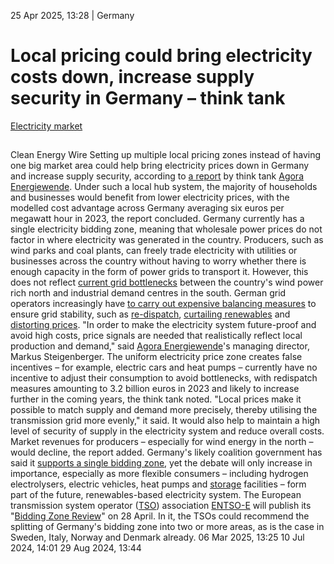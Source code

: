 25 Apr 2025, 13:28
| 
Germany
# Local pricing could bring electricity costs down, increase supply security in Germany – think tank
[Electricity market](https://www.cleanenergywire.org/topics/Electricity+market)
## 
Clean Energy Wire
Setting up multiple local pricing zones instead of having one big market area could help bring electricity prices down in Germany and increase supply security, according to [a report](https://www.agora-energiewende.de/aktuelles/niedrigere-stromkosten-hohe-versorgungssicherheit-wie-lokale-preise-den-strommarkt-effizienter-machen) by think tank [Agora Energiewende](https://www.cleanenergywire.org/experts/agora-energiewende). Under such a local hub system, the majority of households and businesses would benefit from lower electricity prices, with the modelled cost advantage across Germany averaging six euros per megawatt hour in 2023, the report concluded.
Germany currently has a single electricity bidding zone, meaning that wholesale power prices do not factor in where electricity was generated in the country. Producers, such as wind parks and coal plants, can freely trade electricity with utilities or businesses across the country without having to worry whether there is enough capacity in the form of power grids to transport it. However, this does not reflect [current grid bottlenecks](https://www.cleanenergywire.org/news/splitting-germanys-electricity-price-zone-could-reduce-domestic-power-prices-report) between the country's wind power rich north and industrial demand centres in the south. German grid operators increasingly have [to carry out expensive balancing measures](https://www.cleanenergywire.org/news/curtailing-renewable-power-increases-germany-2023-re-dispatch-costs-recede) to ensure grid stability, such as [re-dispatch](https://www.cleanenergywire.org/factsheets/re-dispatch-costs-german-power-grid), [curtailing renewables](https://www.cleanenergywire.org/news/germany-wants-ensure-more-green-electricity-used-instead-curtailed-media) and [distorting prices](https://www.cleanenergywire.org/news/energy-economists-call-splitting-germany-different-power-price-zones).
"In order to make the electricity system future-proof and avoid high costs, price signals are needed that realistically reflect local production and demand," said [Agora Energiewende](https://www.cleanenergywire.org/experts/agora-energiewende)'s managing director, Markus Steigenberger. The uniform electricity price zone creates false incentives – for example, electric cars and heat pumps – currently have no incentive to adjust their consumption to avoid bottlenecks, with redispatch measures amounting to 3.2 billion euros in 2023 and likely to increase further in the coming years, the think tank noted.
"Local prices make it possible to match supply and demand more precisely, thereby utilising the transmission grid more evenly," it said. It would also help to maintain a high level of security of supply in the electricity system and reduce overall costs. Market revenues for producers – especially for wind energy in the north – would decline, the report added.
Germany's likely coalition government has said it [supports a single bidding zone](https://www.cleanenergywire.org/factsheets/what-germanys-aspiring-coalition-government-agreement-means-climate-and-energy), yet the debate will only increase in importance, especially as more flexible consumers – including hydrogen electrolysers, electric vehicles, heat pumps and [storage](https://www.cleanenergywire.org/glossary/letter_s#storage) facilities – form part of the future, renewables-based electricity system. The European transmission system operator ([TSO](https://www.cleanenergywire.org/glossary/letter_t#tso)) association [ENTSO-E](https://www.cleanenergywire.org/experts/european-network-transmission-system-operators-electricity-entso-e) will publish its "[Bidding Zone Review](https://www.entsoe.eu/network_codes/bzr/)" on 28 April. In it, the TSOs could recommend the splitting of Germany's bidding zone into two or more areas, as is the case in Sweden, Italy, Norway and Denmark already.
06 Mar 2025, 13:25
10 Jul 2024, 14:01
29 Aug 2024, 13:44